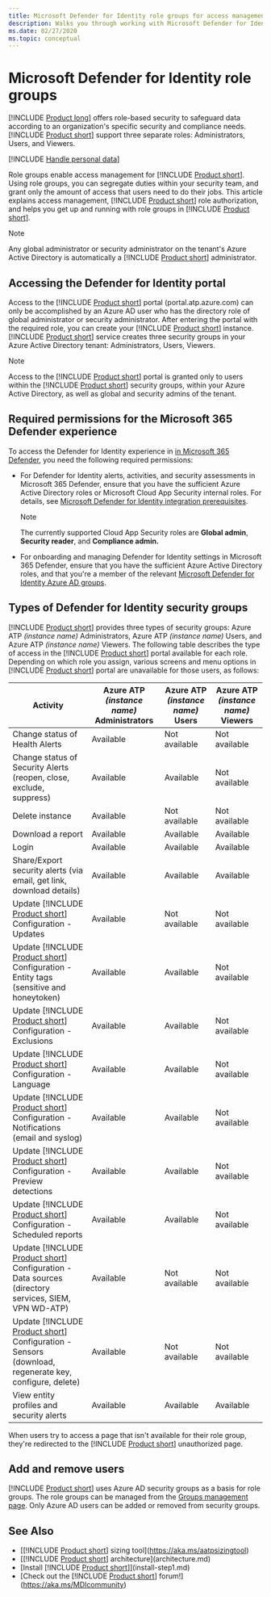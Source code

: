 ```yaml
---
title: Microsoft Defender for Identity role groups for access management
description: Walks you through working with Microsoft Defender for Identity role groups.
ms.date: 02/27/2020
ms.topic: conceptual
---
```


# Microsoft Defender for Identity role groups

[!INCLUDE [Product long](includes/product-long.md)] offers role-based security to safeguard data according to an organization's specific security and compliance needs. [!INCLUDE [Product short](includes/product-short.md)] support three separate roles: Administrators, Users, and Viewers.

[!INCLUDE [Handle personal data](../includes/gdpr-intro-sentence.md)]

Role groups enable access management for [!INCLUDE [Product short](includes/product-short.md)]. Using role groups, you can segregate duties within your security team, and grant only the amount of access that users need to do their jobs. This article explains access management, [!INCLUDE [Product short](includes/product-short.md)] role authorization, and helps you get up and running with role groups in [!INCLUDE [Product short](includes/product-short.md)].

> [!NOTE]
> Any global administrator or security administrator on the tenant's Azure Active Directory is automatically a [!INCLUDE [Product short](includes/product-short.md)] administrator.

## Accessing the Defender for Identity portal

Access to the [!INCLUDE [Product short](includes/product-short.md)] portal (portal.atp.azure.com) can only be accomplished by an Azure AD user who has the directory role of global administrator or security administrator. After entering the portal with the required role, you can create your [!INCLUDE [Product short](includes/product-short.md)] instance. [!INCLUDE [Product short](includes/product-short.md)] service creates three security groups in your Azure Active Directory tenant: Administrators, Users, Viewers.

> [!NOTE]
> Access to the [!INCLUDE [Product short](includes/product-short.md)] portal is granted only to users within the [!INCLUDE [Product short](includes/product-short.md)] security groups, within your Azure Active Directory, as well as global and security admins of the tenant.

## Required permissions for the Microsoft 365 Defender experience

To access the Defender for Identity experience in [in Microsoft 365 Defender](defender-for-identity-in-microsoft-365-defender.md), you need the following required permissions:

- For Defender for Identity alerts, activities, and security assessments in Microsoft 365 Defender, ensure that you have the sufficient Azure Active Directory roles or Microsoft Cloud App Security internal roles.  For details, see [Microsoft Defender for Identity integration prerequisites](/cloud-app-security/mdi-integration#prerequisites).

    >[!NOTE]
    >The currently supported Cloud App Security roles are **Global admin**, **Security reader**, and **Compliance admin.**

- For onboarding and managing Defender for Identity settings in Microsoft 365 Defender, ensure that you have the sufficient Azure Active Directory roles, and that you're a member of the relevant [Microsoft Defender for Identity Azure AD groups](#types-of-defender-for-identity-security-groups).

## Types of Defender for Identity security groups

[!INCLUDE [Product short](includes/product-short.md)] provides three types of security groups: Azure ATP *(instance name)* Administrators, Azure ATP *(instance name)* Users, and Azure ATP *(instance name)* Viewers. The following table describes the type of access in the [!INCLUDE [Product short](includes/product-short.md)] portal available for each role. Depending on which role you assign, various screens and menu options in [!INCLUDE [Product short](includes/product-short.md)] portal are unavailable for those users, as follows:

|Activity |Azure ATP *(instance name)* Administrators|Azure ATP *(instance name)* Users|Azure ATP *(instance name)* Viewers|
|----|----|----|----|
|Change status of Health Alerts|Available|Not available|Not available|
|Change status of Security Alerts (reopen, close, exclude, suppress)|Available|Available|Not available|
|Delete instance|Available|Not available|Not available|
|Download a report|Available|Available|Available|
|Login|Available|Available|Available|
|Share/Export security alerts (via email, get link, download details)|Available|Available|Available|
|Update [!INCLUDE [Product short](includes/product-short.md)] Configuration - Updates|Available|Not available|Not available|
|Update [!INCLUDE [Product short](includes/product-short.md)] Configuration - Entity tags (sensitive and honeytoken)|Available|Available|Not available|
|Update [!INCLUDE [Product short](includes/product-short.md)] Configuration - Exclusions|Available|Available|Not available|
|Update [!INCLUDE [Product short](includes/product-short.md)] Configuration - Language|Available|Available|Not available|
|Update [!INCLUDE [Product short](includes/product-short.md)] Configuration - Notifications (email and syslog)|Available|Available|Not available|
|Update [!INCLUDE [Product short](includes/product-short.md)] Configuration - Preview detections|Available|Available|Not available|
|Update [!INCLUDE [Product short](includes/product-short.md)] Configuration - Scheduled reports|Available|Available|Not available|
|Update [!INCLUDE [Product short](includes/product-short.md)] Configuration - Data sources (directory services, SIEM, VPN WD-ATP)|Available|Not available|Not available|
|Update [!INCLUDE [Product short](includes/product-short.md)] Configuration - Sensors (download, regenerate key, configure, delete)|Available|Not available|Not available|
|View entity profiles and security alerts|Available|Available|Available|

When users try to access a page that isn't available for their role group, they're redirected to the [!INCLUDE [Product short](includes/product-short.md)] unauthorized page.

## Add and remove users

[!INCLUDE [Product short](includes/product-short.md)] uses Azure AD security groups as a basis for role groups. The role groups can be managed from the [Groups management page](https://aad.portal.azure.com/#blade/Microsoft_AAD_IAM/GroupsManagementMenuBlade/All%20groups). Only Azure AD users can be added or removed from security groups.

## See Also

- [[!INCLUDE [Product short](includes/product-short.md)] sizing tool](<https://aka.ms/aatpsizingtool>)
- [[!INCLUDE [Product short](includes/product-short.md)] architecture](architecture.md)
- [Install [!INCLUDE [Product short](includes/product-short.md)]](install-step1.md)
- [Check out the [!INCLUDE [Product short](includes/product-short.md)] forum!](<https://aka.ms/MDIcommunity>)
